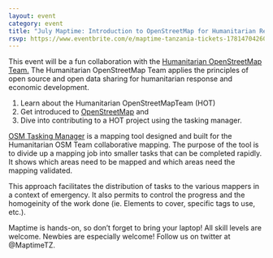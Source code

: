 ```yaml
---
layout: event
category: event
title: "July Maptime: Introduction to OpenStreetMap for Humanitarian Response"
rsvp: https://www.eventbrite.com/e/maptime-tanzania-tickets-17814704260
---
```


This event will be a fun collaboration with the [Humanitarian OpenStreetMap Team.](http://hot.openstreetmap.org/) The Humanitarian OpenStreetMap Team applies the principles of open source and open data sharing for humanitarian response and economic development. 

1. Learn about the Humanitarian OpenStreetMapTeam (HOT) 
2. Get introduced to [OpenStreetMap](http://openstreetmap.org/) and 
3. Dive into contributing to a HOT project using the tasking manager.

[OSM Tasking Manager](http://tasks.hotosm.org/) is a mapping tool designed and built for the Humanitarian OSM Team collaborative mapping. The purpose of the tool is to divide up a mapping job into smaller tasks that can be completed rapidly. It shows which areas need to be mapped and which areas need the mapping validated.  

This approach facilitates the distribution of tasks to the various mappers in a context of emergency. It also permits to control the progress and the homogeinity of the work done (ie. Elements to cover, specific tags to use, etc.).

Maptime is hands-on, so don’t forget to bring your laptop! All skill levels are welcome. Newbies are especially welcome! Follow us on twitter at @MaptimeTZ.
